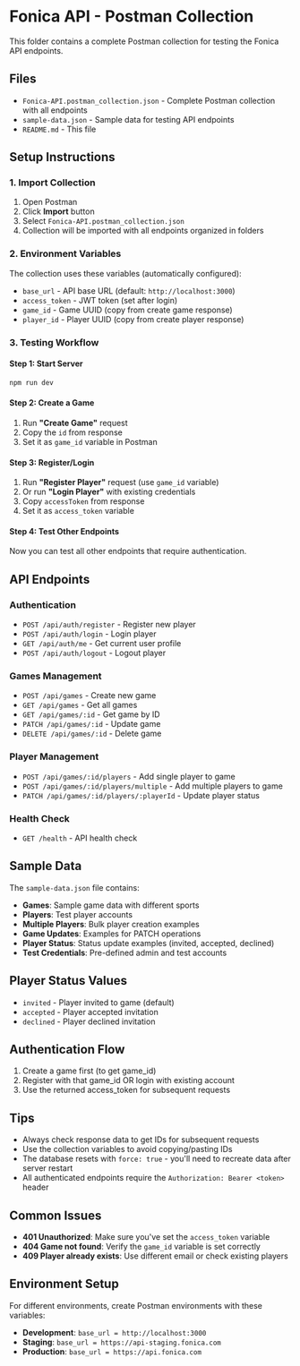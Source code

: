 # Fonica API - Postman Collection

This folder contains a complete Postman collection for testing the Fonica API endpoints.

## Files

- `Fonica-API.postman_collection.json` - Complete Postman collection with all endpoints
- `sample-data.json` - Sample data for testing API endpoints
- `README.md` - This file

## Setup Instructions

### 1. Import Collection
1. Open Postman
2. Click **Import** button
3. Select `Fonica-API.postman_collection.json`
4. Collection will be imported with all endpoints organized in folders

### 2. Environment Variables
The collection uses these variables (automatically configured):
- `base_url` - API base URL (default: `http://localhost:3000`)
- `access_token` - JWT token (set after login)
- `game_id` - Game UUID (copy from create game response)
- `player_id` - Player UUID (copy from create player response)

### 3. Testing Workflow

#### Step 1: Start Server
```bash
npm run dev
```

#### Step 2: Create a Game
1. Run **"Create Game"** request
2. Copy the `id` from response
3. Set it as `game_id` variable in Postman

#### Step 3: Register/Login
1. Run **"Register Player"** request (use `game_id` variable)
2. Or run **"Login Player"** with existing credentials
3. Copy `accessToken` from response
4. Set it as `access_token` variable

#### Step 4: Test Other Endpoints
Now you can test all other endpoints that require authentication.

## API Endpoints

### Authentication
- `POST /api/auth/register` - Register new player
- `POST /api/auth/login` - Login player
- `GET /api/auth/me` - Get current user profile
- `POST /api/auth/logout` - Logout player

### Games Management
- `POST /api/games` - Create new game
- `GET /api/games` - Get all games
- `GET /api/games/:id` - Get game by ID
- `PATCH /api/games/:id` - Update game
- `DELETE /api/games/:id` - Delete game

### Player Management
- `POST /api/games/:id/players` - Add single player to game
- `POST /api/games/:id/players/multiple` - Add multiple players to game
- `PATCH /api/games/:id/players/:playerId` - Update player status

### Health Check
- `GET /health` - API health check

## Sample Data

The `sample-data.json` file contains:
- **Games**: Sample game data with different sports
- **Players**: Test player accounts
- **Multiple Players**: Bulk player creation examples
- **Game Updates**: Examples for PATCH operations
- **Player Status**: Status update examples (invited, accepted, declined)
- **Test Credentials**: Pre-defined admin and test accounts

## Player Status Values
- `invited` - Player invited to game (default)
- `accepted` - Player accepted invitation
- `declined` - Player declined invitation

## Authentication Flow
1. Create a game first (to get game_id)
2. Register with that game_id OR login with existing account
3. Use the returned access_token for subsequent requests

## Tips
- Always check response data to get IDs for subsequent requests
- Use the collection variables to avoid copying/pasting IDs
- The database resets with `force: true` - you'll need to recreate data after server restart
- All authenticated endpoints require the `Authorization: Bearer <token>` header

## Common Issues
- **401 Unauthorized**: Make sure you've set the `access_token` variable
- **404 Game not found**: Verify the `game_id` variable is set correctly
- **409 Player already exists**: Use different email or check existing players

## Environment Setup
For different environments, create Postman environments with these variables:
- **Development**: `base_url = http://localhost:3000`
- **Staging**: `base_url = https://api-staging.fonica.com`
- **Production**: `base_url = https://api.fonica.com`